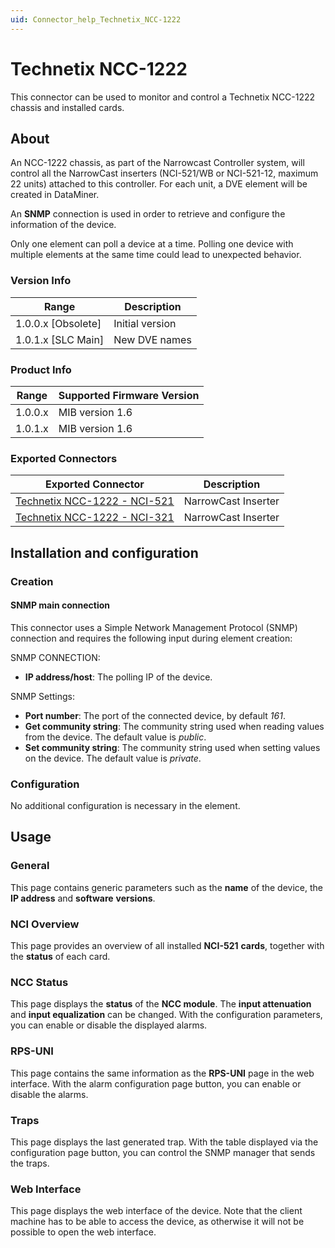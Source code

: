 ```yaml
---
uid: Connector_help_Technetix_NCC-1222
---
```


# Technetix NCC-1222

This connector can be used to monitor and control a Technetix NCC-1222 chassis and installed cards.

## About

An NCC-1222 chassis, as part of the Narrowcast Controller system, will control all the NarrowCast inserters (NCI-521/WB or NCI-521-12, maximum 22 units) attached to this controller. For each unit, a DVE element will be created in DataMiner.

An **SNMP** connection is used in order to retrieve and configure the information of the device.

Only one element can poll a device at a time. Polling one device with multiple elements at the same time could lead to unexpected behavior.

### Version Info

| Range              | Description     |
|--------------------|-----------------|
| 1.0.0.x [Obsolete] | Initial version |
| 1.0.1.x [SLC Main] | New DVE names   |

### Product Info

| Range | Supported Firmware Version |
|------------------|-----------------------------|
| 1.0.0.x          | MIB version 1.6             |
| 1.0.1.x          | MIB version 1.6             |

### Exported Connectors

| Exported Connector                                                               | Description         |
|----------------------------------------------------------------------------------|---------------------|
| [Technetix NCC-1222 - NCI-521](xref:Connector_help_Technetix_NCC-1222_-_NCI-521) | NarrowCast Inserter |
| [Technetix NCC-1222 - NCI-321](xref:Connector_help_Technetix_NCC-1222_-_NCI-321) | NarrowCast Inserter |

## Installation and configuration

### Creation

#### SNMP main connection

This connector uses a Simple Network Management Protocol (SNMP) connection and requires the following input during element creation:

SNMP CONNECTION:

- **IP address/host**: The polling IP of the device.

SNMP Settings:

- **Port number**: The port of the connected device, by default *161*.
- **Get community string**: The community string used when reading values from the device. The default value is *public*.
- **Set community string**: The community string used when setting values on the device. The default value is *private*.

### Configuration

No additional configuration is necessary in the element.

## Usage

### General

This page contains generic parameters such as the **name** of the device, the **IP address** and **software** **versions**.

### NCI Overview

This page provides an overview of all installed **NCI-521** **cards**, together with the **status** of each card.

### NCC Status

This page displays the **status** of the **NCC module**. The **input attenuation** and **input equalization** can be changed. With the configuration parameters, you can enable or disable the displayed alarms.

### RPS-UNI

This page contains the same information as the **RPS-UNI** page in the web interface. With the alarm configuration page button, you can enable or disable the alarms.

### Traps

This page displays the last generated trap. With the table displayed via the configuration page button, you can control the SNMP manager that sends the traps.

### Web Interface

This page displays the web interface of the device. Note that the client machine has to be able to access the device, as otherwise it will not be possible to open the web interface.
